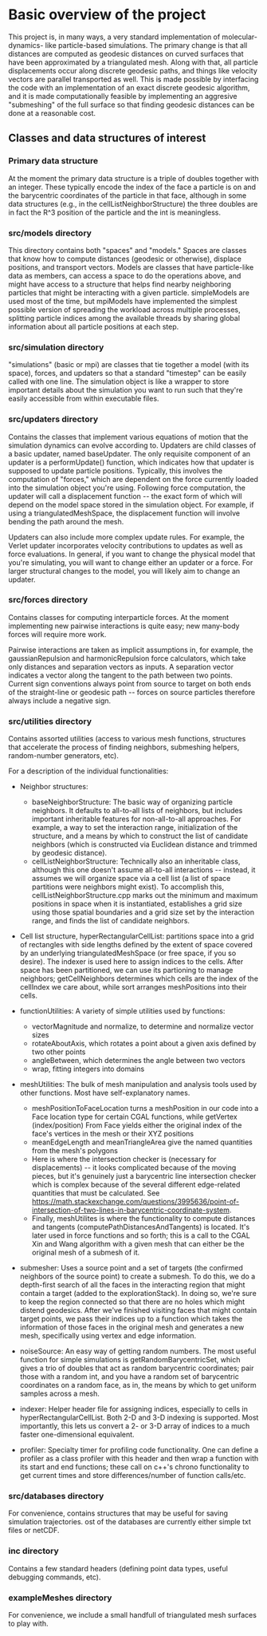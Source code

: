 # Basic overview of the project

This project is, in many ways, a very standard implementation of molecular-dynamics-
like particle-based simulations. The primary change is that all distances are computed
as geodesic distances on curved surfaces that have been approximated by a triangulated
mesh. Along with that, all particle displacements occur along discrete geodesic paths,
and things like velocity vectors are parallel transported as well. This is made possible
by interfacing the code with an implementation of an exact discrete geodesic algorithm,
and it is made computationally feasible by implementing an aggresive "submeshing" of
the full surface so that finding geodesic distances can be done at a reasonable cost.

## Classes and data structures of interest

### Primary data structure

At the moment the primary data structure is a triple of doubles together with an integer.
These typically encode the index of the face a particle is on and the barycentric 
coordinates of the particle in that face, although in some data structures (e.g.,
in the cellListNeighborStructure) the three doubles are in fact the R^3 position 
of the particle and the int is meaningless.

### src/models directory

This directory contains both "spaces" and "models." Spaces are classes that know how
to compute distances (geodesic or otherwise), displace positions, and transport 
vectors. Models are classes that have particle-like data as members, can access a
space to do the operations above, and might have access to a structure that helps find
nearby neighboring particles that might be interacting with a given particle.
simpleModels are used most of the time, but mpiModels have implemented the simplest
possible version of spreading the workload across multiple processes, splitting
particle indices among the available threads by sharing global information about all
particle positions at each step.

### src/simulation directory

"simulations" (basic or mpi) are classes that tie together a model (with its space),
forces, and updaters so that a standard "timestep" can be easily called with one line.
The simulation object is like a wrapper to store important details about the 
simulation you want to run such that they're easily accessible from within executable 
files. 

### src/updaters directory

Contains the classes that implement various equations of motion that the simulation dynamics can
evolve according to. Updaters are child classes of a basic updater, named baseUpdater. 
The only requisite component of an updater is a performUpdate() function, which indicates
how that updater is supposed to update particle positions. Typically, this involves the
computation of "forces," which are dependent on the force currently loaded into the 
simulation object you're using. Following force computation, the updater will call
a displacement function -- the exact form of which will depend on the model space 
stored in the simulation object. For example, if using a triangulatedMeshSpace, 
the displacement function will involve bending the path around the mesh. 

Updaters can also include more complex update rules. For example, the Verlet updater
incorporates velocity contributions to updates as well as force evaluations. In general,
if you want to change the physical model that you're simulating, you will want to change
either an updater or a force. For larger structural changes to the model, you will likely
aim to change an updater. 

### src/forces directory

Contains classes for computing interparticle forces. At the moment implementing new
pairwise interactions is quite easy; new many-body forces will require more work.

Pairwise interactions are taken as implicit assumptions in, for example, the gaussianRepulsion
and harmonicRepulsion force calculators, which take only distances and separation vectors
as inputs. A separation vector indicates a vector along the tangent to the path between
two points. Current sign conventions always point from source to target on both ends
of the straight-line or geodesic path -- forces on source particles therefore always
include a negative sign.    

### src/utilities directory

Contains assorted utilities (access to various mesh functions, structures that
accelerate the process of finding neighbors, submeshing helpers, random-number
generators, etc).

For a description of the individual functionalities: 
- Neighbor structures: 
	- baseNeighborStructure: The basic way of organizing particle neighbors. 
	  It defaults to all-to-all lists of neighbors, but includes important inheritable
	  features for non-all-to-all approaches. For example, a way to set the interaction 
	  range, initialization of the structure, and a means by which to construct the list
	  of candidate neighbors (which is constructed via Euclidean distance and trimmed by 
	  geodesic distance).  
	- cellListNeighborStructure: Technically also an inheritable class, although this
	  one doesn't assume all-to-all interactions -- instead, it assumes we will organize
	  space via a cell list (a list of space partitions were neighbors might exist). 
	  To accomplish this, cellListNeighborStructure.cpp marks out the minimum and maximum
	  positions in space when it is instantiated, establishes a grid size using those 
	  spatial boundaries and a grid size set by the interaction range, and finds the 
	  list of candidate neighbors. 
- Cell list structure, hyperRectangularCellList: partitions space into a grid of 
  rectangles with side lengths defined by the extent of space covered by an underlying
  triangulatedMeshSpace (or free space, if you so desire). The indexer is used here to 
  assign indices to the cells. After space has been partitioned, we can use its partioning
  to manage neighbors; getCellNeighbors determines which cells are the index of the 
  cellIndex we care about, while sort arranges meshPositions into their cells.  
- functionUtilities: A variety of simple utilities used by functions:
	- vectorMagnitude and normalize, to determine and normalize vector sizes
	- rotateAboutAxis, which rotates a point about a given axis defined by two other points
	- angleBetween, which determines the angle between two vectors
	- wrap, fitting integers into domains
- meshUtilities: The bulk of mesh manipulation and analysis tools used by other functions.
  Most have self-explanatory names.
	- meshPositionToFaceLocation turns a meshPosition in our code into a Face location
	  type for certain CGAL functions, while getVertex (index/position) From Face yields
	  either the original index of the face's vertices in the mesh or their XYZ positions 
	- meanEdgeLength and meanTriangleArea give the named quantities from the mesh's polygons
	- Here is where the intersection checker is (necessary for displacements) -- 
	  it looks complicated because of the moving
	  pieces, but it's genuinely just a barycentric line intersection checker which is 
	  complex because of the several different edge-related quantities that must be 
	  calculated. See https://math.stackexchange.com/questions/3995636/point-of-intersection-of-two-lines-in-barycentric-coordinate-system. 
	- Finally, meshUtilites is where the functionality to compute distances and tangents
	  (computePathDistancesAndTangents) is located. It's later used in force functions and 
	  so forth; this is a call to the CGAL Xin and Wang algorithm with a given mesh 
	  that can either be the original mesh of a submesh of it. 
- submesher: Uses a source point and a set of targets (the confirmed neighbors of the source point)
	     to create a submesh. To do this, we do a depth-first search of all the faces 
	     in the interacting region that might contain a target (added to the 
	     explorationStack). In doing so, we're sure to keep the region connected so that 
	     there are no holes which might distend geodesics. 
	     After we've finished visiting faces that might contain target points, we 
	     pass their indices up to a function which takes the information of those faces
	     in the original mesh and generates a new mesh, specifically using vertex and 
	     edge information.  
	     
- noiseSource: An easy way of getting random numbers. The most useful function for simple
  simulations is getRandomBarycentricSet, which gives a trio of doubles that act as random
  barycentric coordinates; pair those with a random int, and you have a random set of 
  barycentric coordinates on a random face, as in, the means by which to get uniform 
  samples across a mesh. 
- indexer: Helper header file for assigning indices, especially to cells in 
  hyperRectangularCellList. Both 2-D and 3-D indexing is supported. Most importantly,
  this lets us convert a 2- or 3-D array of indices to a much faster 
  one-dimensional equivalent.
- profiler: Specialty timer for profiling code functionality. One can define a profiler
  as a class profiler with this header and then wrap a function with its start and end 
  functions; these call on c++'s chrono functionality to get current times and store 
  differences/number of function calls/etc. 
   


### src/databases  directory

For convenience, contains structures that may be useful for saving simulation
trajectories. ost of the databases are currently either simple txt files or netCDF.

### inc directory

Contains a few standard headers (defining point data types, useful debugging commands,
etc).

### exampleMeshes directory

For convenience, we include a small handfull of triangulated mesh surfaces to play with.
